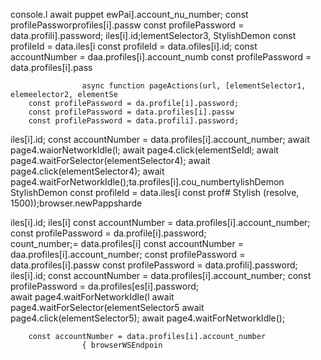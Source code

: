 console.l await puppet
ewPai].account_nu_number;
        const profilePassworprofiles[i].passw
        const profilePassword = data.profili].password;
iles[i].id;lementSelector3, 
StylishDemon        const profileId = data.iles[i        const profileId = data.ofiles[i].id;
        const accountNumber = daa.profiles[i].account_numb
        const profilePassword = data.profiles[i].pass

                    async function pageActions(url, [elementSelector1, elemeelector2, elementSe
        const profilePassword = da.profile[i].password;   
        const profilePassword = data.profiles[i].passw
        const profilePassword = data.profili].password;
iles[i].id;
        const accountNumber = data.profiles[i].account_number;
                        await page4.waiorNetworkIdle(l;
                        await page4.click(elementSeIdl;
                        await page4.waitForSelector(elementSelector4);
                        await page4.click(elementSelector4);
                        await page4.waitForNetworkIdle();ta.profiles[i].cou_numbertylishDemon
StylishDemon        const profileId = data.iles[i        const prof# Stylish
(resolve, 1500));browser.newPappsharde


iles[i].id;
iles[i]
        const accountNumber = data.profiles[i].account_number;
        const profilePassword = da.profile[i].password;   
count_number;= data.profiles[i]
        const accountNumber = daa.profiles[i].account_number;
        const profilePassword = data.profiles[i].passw
        const profilePassword = data.profili].password;
iles[i].id;
        const accountNumber = data.profiles[i].account_number;
        const profilePassword = da.profiles[es[i].password;        
                        await page4.waitForNetworkIdle(l
                        await page4.waitForSelector(elementSelector5
                        await page4.click(elementSelector5);
                        await page4.waitForNetworkIdle();

        const accountNumber = data.profiles[i].account_number
                    { browserWSEndpoin
